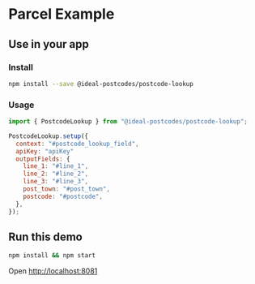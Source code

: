 # Parcel Example

## Use in your app

### Install

```bash
npm install --save @ideal-postcodes/postcode-lookup
```

### Usage

```javascript
import { PostcodeLookup } from "@ideal-postcodes/postcode-lookup";

PostcodeLookup.setup({
  context: "#postcode_lookup_field",
  apiKey: "apiKey"
  outputFields: {
    line_1: "#line_1",
    line_2: "#line_2",
    line_3: "#line_3",
    post_town: "#post_town",
    postcode: "#postcode",
  },
});
```

## Run this demo

```bash
npm install && npm start
```

Open [http://localhost:8081](http://localhost:8081)
